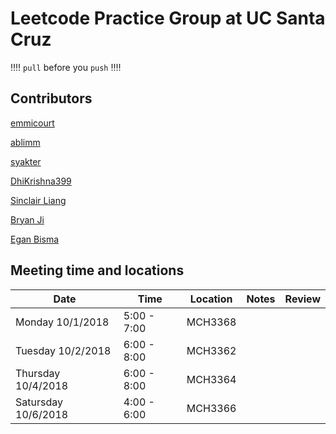 # Leetcode Practice Group at UC Santa Cruz
:bangbang::bangbang: ```pull``` before you ```push``` :bangbang::bangbang:

## Contributors ##
[emmicourt](https://github.com/emmicourt)

[ablimm](https://github.com/ablimm)

[syakter](https://github.com/syakter)

[DhiKrishna399](https://github.com/DhiKrishna399)

[Sinclair Liang](https://github.com/sinclairliang)

[Bryan Ji](https://github.com/bxji/)

[Egan Bisma](https://github.com/VVNoodle)

## Meeting time and locations

|Date   |Time   |Location   |Notes   |Review    |
|---|---|---|---|---|
|Monday 10/1/2018|5:00 - 7:00|MCH3368|      |   |
|Tuesday 10/2/2018|6:00 - 8:00|MCH3362|     |   |
|Thursday 10/4/2018|6:00 - 8:00|MCH3364|    |   |
|Satursday 10/6/2018|4:00 - 6:00|MCH3366|   |   |